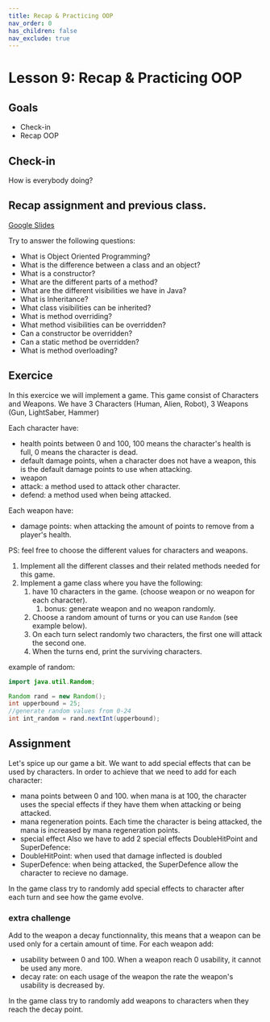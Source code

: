 ```yaml
---
title: Recap & Practicing OOP
nav_order: 0
has_children: false
nav_exclude: true
---
```


# Lesson 9: Recap & Practicing OOP

## Goals

- Check-in
- Recap OOP

## Check-in
How is everybody doing?

## Recap assignment and previous class.

[Google Slides](https://docs.google.com/presentation/d/17cQhIiittot1Gv73OrVQbSRNWzShdMTjKmLWiL-IplQ/embed)

Try to answer the following questions:

- What is Object Oriented Programming?
- What is the difference between a class and an object?
- What is a constructor?
- What are the different parts of a method?
- What are the different visibilities we have in Java?
- What is Inheritance?
- What class visibilities can be inherited?
- What is method overriding?
- What method visibilities can be overridden?
- Can a constructor be overridden?
- Can a static method be overridden?
- What is method overloading?


## Exercice

In this exercice we will implement a game. This game consist of Characters and Weapons.
We have 3 Characters (Human, Alien, Robot), 3 Weapons (Gun, LightSaber, Hammer)

Each character have:
- health points between 0 and 100, 100 means the character's health is full, 0 means the character is dead.
- default damage points, when a character does not have a weapon, this is the default damage points to use when attacking.
- weapon
- attack: a method used to attack other character.
- defend: a method used when being attacked.

Each weapon have:
- damage points: when attacking the amount of points to remove from a player's health.


PS: feel free to choose the different values for characters and weapons.

1. Implement all the different classes and their related methods needed for this game.
2. Implement a game class where you have the following:
    1. have 10 characters in the game. (choose weapon or no weapon for each character).
        1. bonus: generate weapon and no weapon randomly.
    2. Choose a random amount of turns or you can use `Random` (see example below).
    3. On each turn select randomly two characters, the first one will attack the second one.
    4. When the turns end, print the surviving characters.

example of random:
```java
import java.util.Random;

Random rand = new Random();
int upperbound = 25;
//generate random values from 0-24
int int_random = rand.nextInt(upperbound);
```

## Assignment

Let's spice up our game a bit. We want to add special effects that can be used by characters. In order to achieve that we need to add for each character:
- mana points between 0 and 100. when mana is at 100, the character uses the special effects if they have them when attacking or being attacked.
- mana regeneration points. Each time the character is being attacked, the mana is increased by mana regeneration points.
- special effect
Also we have to add 2 special effects DoubleHitPoint and SuperDefence:
- DoubleHitPoint: when used that damage inflected is doubled
- SuperDefence: when being attacked, the SuperDefence allow the character to recieve no damage.

In the game class try to randomly add special effects to character after each turn and see how the game evolve.

### extra challenge
Add to the weapon a decay functionnality, this means that a weapon can be used only for a certain amount of time.
For each weapon add: 
- usability between 0 and 100. When a weapon reach 0 usability, it cannot be used any more.
- decay rate: on each usage of the weapon the rate the weapon's usability is decreased by.

In the game class try to randomly add weapons to characters when they reach the decay point.

